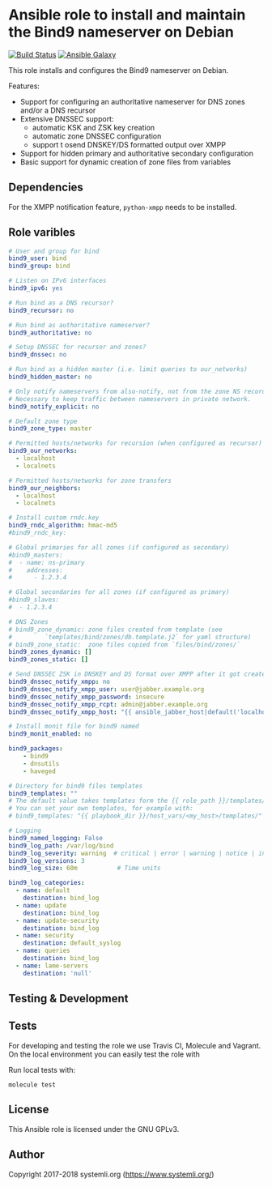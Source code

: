 # Ansible role to install and maintain the Bind9 nameserver on Debian

[![Build Status](https://travis-ci.org/systemli/ansible-role-bind9.svg?branch=master)](https://travis-ci.org/systemli/ansible-role-bind9) [![Ansible Galaxy](http://img.shields.io/badge/ansible--galaxy-bind9-blue.svg)](https://galaxy.ansible.com/systemli/bind9/)

This role installs and configures the Bind9 nameserver on Debian.

Features:
* Support for configuring an authoritative nameserver for DNS zones and/or
  a DNS recursor
* Extensive DNSSEC support:
  * automatic KSK and ZSK key creation
  * automatic zone DNSSEC configuration
  * support t osend DNSKEY/DS formatted output over XMPP
* Support for hidden primary and authoritative secondary configuration
* Basic support for dynamic creation of zone files from variables

## Dependencies

For the XMPP notification feature, `python-xmpp` needs to be installed.

## Role varibles

```yml
# User and group for bind
bind9_user: bind
bind9_group: bind

# Listen on IPv6 interfaces
bind9_ipv6: yes

# Run bind as a DNS recursor?
bind9_recursor: no

# Run bind as authoritative nameserver?
bind9_authoritative: no

# Setup DNSSEC for recursor and zones?
bind9_dnssec: no

# Run bind as a hidden master (i.e. limit queries to our_networks)
bind9_hidden_master: no

# Only notify nameservers from also-notify, not from the zone NS records.
# Necessary to keep traffic between nameservers in private network.
bind9_notify_explicit: no

# Default zone type
bind9_zone_type: master

# Permitted hosts/networks for recursion (when configured as recursor)
bind9_our_networks:
  - localhost
  - localnets

# Permitted hosts/networks for zone transfers
bind9_our_neighbors:
  - localhost
  - localnets

# Install custom rndc.key
bind9_rndc_algorithm: hmac-md5
#bind9_rndc_key:

# Global primaries for all zones (if configured as secondary)
#bind9_masters:
#  - name: ns-primary
#    addresses:
#      - 1.2.3.4

# Global secondaries for all zones (if configured as primary)
#bind9_slaves:
#  - 1.2.3.4

# DNS Zones
# bind9_zone_dynamic: zone files created from template (see
#         `templates/bind/zones/db.template.j2` for yaml structure)
# bind9_zone_static:  zone files copied from `files/bind/zones/`
bind9_zones_dynamic: []
bind9_zones_static: []

# Send DNSSEC ZSK in DNSKEY and DS format over XMPP after it got created
bind9_dnssec_notify_xmpp: no
bind9_dnssec_notify_xmpp_user: user@jabber.example.org
bind9_dnssec_notify_xmpp_password: insecure
bind9_dnssec_notify_xmpp_rcpt: admin@jabber.example.org
bind9_dnssec_notify_xmpp_host: "{{ ansible_jabber_host|default('localhost') }}"

# Install monit file for bind9 named
bind9_monit_enabled: no

bind9_packages:
    - bind9
    - dnsutils
    - haveged

# Directory for bind9 files templates
bind9_templates: ""
# The default value takes templates form the {{ role_path }}/templates/ directory of the role 
# You can set your own templates, for example with: 
# bind9_templates: "{{ playbook_dir }}/host_vars/<my_host>/templates/"

# Logging
bind9_named_logging: False
bind9_log_path: /var/log/bind
bind9_log_severity: warning  # critical | error | warning | notice | info | debug [ level ] | dynamic
bind9_log_versions: 3
bind9_log_size: 60m           # Time units

bind9_log_categories:
  - name: default
    destination: bind_log
  - name: update
    destination: bind_log
  - name: update-security
    destination: bind_log
  - name: security
    destination: default_syslog
  - name: queries
    destination: bind_log
  - name: lame-servers
    destination: 'null'
```

Testing & Development
---------------------

Tests
-----

For developing and testing the role we use Travis CI, Molecule and Vagrant. On the local environment you can easily test the role with

Run local tests with:

```
molecule test 
```

## License

This Ansible role is licensed under the GNU GPLv3.

## Author

Copyright 2017-2018 systemli.org (https://www.systemli.org/)
